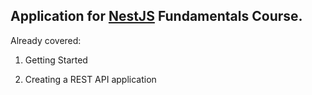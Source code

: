 ## Application for <a href="https://nestjs.org">NestJS</a> Fundamentals Course.

Already covered:

1. Getting Started

2. Creating a REST API application